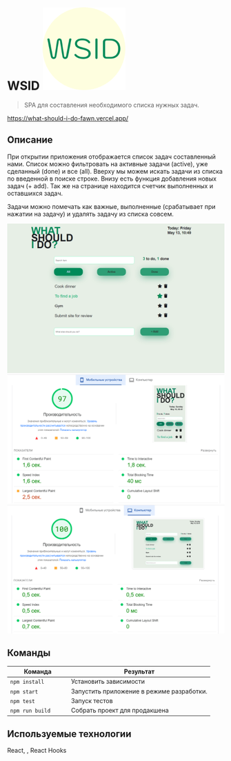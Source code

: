 # WSID <img src='pict/wsid-logo.png'>

> SPA для составления необходимого списка нужных задач. 

https://what-should-i-do-fawn.vercel.app/

## Описание

При открытии приложения отображается список задач составленный нами. Список можно фильтровать на активные задачи (active), уже сделанный (done) и все (all). Вверху мы можем искать задачи из списка по введенной в поиске строке. Внизу есть функция добавления новых задач (+ add). Так же на странице находится счетчик выполненных и оставшихся задач.

Задачи можно помечать как важные, выполненные (срабатывает при нажатии на задачу) и удалять задачу из списка совсем.


<img src='pict/wsid.png'>
<img src='pict/mobile.png'>
<img src='pict/desktop.png'>


## Команды

<table>
  <thead>
    <tr>
      <th>Команда</th>
      <th>Результат</th>
    </tr>
  </thead>
  <tbody>
    <tr>
      <td width="30%"><code>npm install</code></td>
      <td>Установить зависимости</td>
    </tr>
    <tr>
      <td><code>npm start</code></td>
      <td>Запустить приложение в режиме разработки.</td>
    </tr>
     <tr>
      <td><code>npm test</code></td>
      <td>Запуск тестов</td>
    </tr>
    <tr>
      <td><code>npm run build</code></td>
      <td>Собрать проект для продакшена</td>
    </tr>
  </tbody>
</table>


## Используемые технологии

React, , React Hooks


